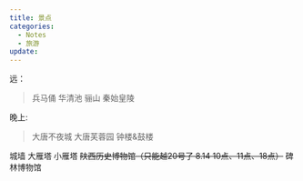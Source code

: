 ```yaml
---
title: 景点
categories:
  - Notes
  - 旅游
update:
---
```

远：
>兵马俑 华清池 骊山 秦始皇陵

晚上:
>大唐不夜城 大唐芙蓉园 钟楼&鼓楼 

城墙
大雁塔 小雁塔
~~陕西历史博物馆（只能越20号了 8.14 10点、11点、18点）~~
碑林博物馆

